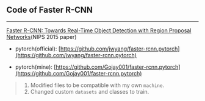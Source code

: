 ## Code of Faster R-CNN
---
[Faster R-CNN: Towards Real-Time Object Detection with Region Proposal Networks](https://arxiv.org/pdf/1506.01497.pdf)(NIPS 2015 paper)  

- pytorch(official): [https://github.com/jwyang/faster-rcnn.pytorch](https://github.com/jwyang/faster-rcnn.pytorch)  

- pytorch(mine): [https://github.com/Gojay001/faster-rcnn.pytorch](https://github.com/Gojay001/faster-rcnn.pytorch)  

> 1. Modified files to be compatible with my own `machine`.  
> 2. Changed custom `datasets` and classes to train.